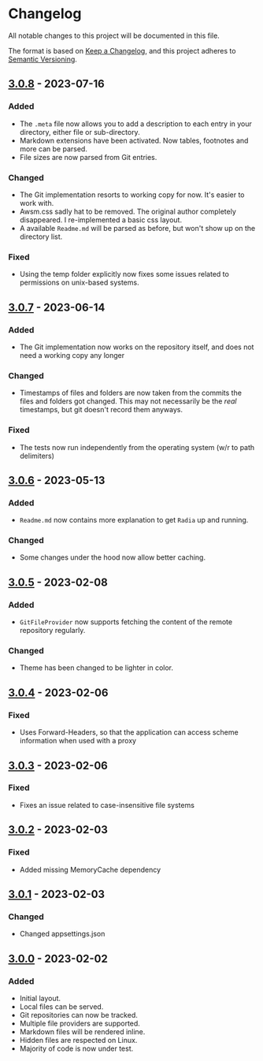 # Changelog

All notable changes to this project will be documented in this file.

The format is based on [Keep a Changelog](https://keepachangelog.com/en/1.0.0/),
and this project adheres to [Semantic Versioning](https://semver.org/spec/v2.0.0.html).

## [3.0.8] - 2023-07-16

### Added
- The `.meta` file now allows you to add a description to each entry in your directory, either file or sub-directory.
- Markdown extensions have been activated. Now tables, footnotes and more can be parsed.
- File sizes are now parsed from Git entries.

### Changed
- The Git implementation resorts to working copy for now. It's easier to work with.
- Awsm.css sadly hat to be removed. The original author completely disappeared. I re-implemented a basic css layout.
- A available `Readme.md` will be parsed as before, but won't show up on the directory list.

### Fixed
- Using the temp folder explicitly now fixes some issues related to permissions on unix-based systems.

## [3.0.7] - 2023-06-14

### Added
- The Git implementation now works on the repository itself, and does not need a working copy any longer

### Changed
- Timestamps of files and folders are now taken from the commits the files and folders got changed. This may not necessarily be the _real_ timestamps, but git doesn't record them anyways.

### Fixed
- The tests now run independently from the operating system (w/r to path delimiters)

## [3.0.6] - 2023-05-13

### Added
- `Readme.md` now contains more explanation to get `Radia` up and running.

### Changed
- Some changes under the hood now allow better caching.

## [3.0.5] - 2023-02-08

### Added
- `GitFileProvider` now supports fetching the content of the remote repository regularly.

### Changed
- Theme has been changed to be lighter in color.

## [3.0.4] - 2023-02-06

### Fixed
- Uses Forward-Headers, so that the application can access scheme information when used with a proxy

## [3.0.3] - 2023-02-06

### Fixed
- Fixes an issue related to case-insensitive file systems

## [3.0.2] - 2023-02-03

### Fixed
- Added missing MemoryCache dependency

## [3.0.1] - 2023-02-03

### Changed
- Changed appsettings.json

## [3.0.0] - 2023-02-02

### Added
- Initial layout.
- Local files can be served.
- Git repositories can now be tracked.
- Multiple file providers are supported.
- Markdown files will be rendered inline.
- Hidden files are respected on Linux.
- Majority of code is now under test.


[unreleased]: https://github.com/DanielGilbert/Radia/compare/v3.0.8...HEAD
[3.0.8]: https://github.com/DanielGilbert/Radia/compare/v3.0.7...v3.0.8
[3.0.7]: https://github.com/DanielGilbert/Radia/compare/v3.0.6...v3.0.7
[3.0.6]: https://github.com/DanielGilbert/Radia/compare/v3.0.5...v3.0.6
[3.0.5]: https://github.com/DanielGilbert/Radia/compare/v3.0.4...v3.0.5
[3.0.4]: https://github.com/DanielGilbert/Radia/compare/v3.0.3...v3.0.4
[3.0.3]: https://github.com/DanielGilbert/Radia/compare/v3.0.2...v3.0.3
[3.0.2]: https://github.com/DanielGilbert/Radia/compare/v3.0.1...v3.0.2
[3.0.1]: https://github.com/DanielGilbert/Radia/compare/v3.0.0...v3.0.1
[3.0.0]: https://github.com/DanielGilbert/Radia/releases/tag/v3.0.0